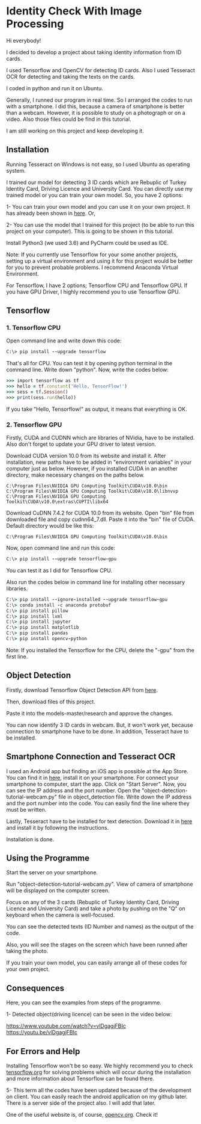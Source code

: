 # Identity Check With Image Processing
Hi everybody!

I decided to develop a project about taking identity information from ID cards.

I used Tensorflow and OpenCV for detecting ID cards. Also I used Tesseract OCR for detecting and taking the texts on the cards.

I coded in python and run it on Ubuntu.

Generally, I runned our program in real time. So I arranged the codes to run with a smartphone. I did this, because a camera of smartphone is better than a webcam. However, it is possible to study on a photograph or on a video. Also those files could be find in this tutorial.

I am still working on this project and keep developing it.

<h2>Installation</h2> 

Running Tesseract on Windows is not easy, so I used Ubuntu as operating system.

I trained our model for detecting 3 ID cards which are Rebuplic of Turkey Identity Card, Driving Licence and University Card. You can directly use my trained model or you can train your own model. So, you have 2 options:

1- You can train your own model and you can use it on your own project. It has already been shown in <a href=https://github.com/EdjeElectronics/TensorFlow-Object-Detection-API-Tutorial-Train-Multiple-Objects-Windows-10>here</a>. Or,

2- You can use the model that I trained for this project (to be able to run this project on your computer). This is going to be shown in this tutorial.

Install Python3 (we used 3.6) and PyCharm could be used as IDE.

Note: If you currently use Tensorflow for your some another projects, setting up a virtual environment and using it for this project would be better for you to prevent probable problems. I recommend Anaconda Virtual Environment.

For Tensorflow, I have 2 options; Tensorflow CPU and Tensorflow GPU. If you have GPU Driver, I highly recommend you to use Tensorflow GPU.

<h2>Tensorflow</h2>
<h3>1. Tensorflow CPU</h3>

Open command line and write down this code:
```ruby
C:\> pip install --upgrade tensorflow
```
That's all for CPU. You can test it by opening python terminal in the command line. Write down "python". Now, write the codes below:
```ruby
>>> import tensorflow as tf
>>> hello = tf.constant('Hello, TensorFlow!')
>>> sess = tf.Session()
>>> print(sess.run(hello))
```
If you take "Hello, Tensorflow!" as output, it means that everything is OK.

<h3>2. Tensorflow GPU</h3>

Firstly, CUDA and CUDNN which are libraries of NVidia, have to be installed. Also don't forget to update your GPU driver to latest version.

Download CUDA version 10.0 from its website and install it. After installation, new paths have to be added in "environment variables" in your computer just as below. However, if you installed CUDA in an another directory, make necessary changes on the paths below.

```
C:\Program Files\NVIDIA GPU Computing Toolkit\CUDA\v10.0\bin
C:\Program Files\NVIDIA GPU Computing Toolkit\CUDA\v10.0\libnvvp
C:\Program Files\NVIDIA GPU Computing Toolkit\CUDA\v10.0\extras\CUPTI\libx64
```

Download CuDNN 7.4.2 for CUDA 10.0 from its website. Open "bin" file from downloaded file and copy cudnn64_7.dll. Paste it into the "bin" file of CUDA. Default directory would be like this:

```
C:\Program Files\NVIDIA GPU Computing Toolkit\CUDA\v10.0\bin
```
Now, open command line and run this code:

```ruby
C:\> pip install --upgrade tensorflow-gpu
```

You can test it as I did for Tensorflow CPU.

Also run the codes below in command line for installing other necessary libraries.

```ruby
C:\> pip install --ignore-installed --upgrade tensorflow-gpu
C:\> conda install -c anaconda protobuf
C:\> pip install pillow
C:\> pip install lxml
C:\> pip install jupyter
C:\> pip install matplotlib
C:\> pip install pandas
C:\> pip install opencv-python
```
Note: If you installed the Tensorflow for the CPU, delete the "-gpu" from the first line.

<h2>Object Detection</h2>

Firstly, download Tensorflow Object Detection API from <a href=https://github.com/tensorflow/models>here</a>.

Then, download files of this project.

Paste it into the models-master/research and approve the changes.

You can now identify 3 ID cards in webcam. But, it won't work yet, because connection to smartphone have to be done. In addition, Tesseract have to be installed.

<h2>Smartphone Connection and Tesseract OCR</h2>

I used an Android app but finding an iOS app is possible at the App Store. You can find it in <a href="https://play.google.com/store/apps/details?id=com.pas.webcam&hl">here</a>, install it on your smartphone. For connect your smartphone to computer, start the app. Click on "Start Server". Now, you can see the IP address and the port number. Open the "object-detection-tutorial-webcam.py" file in object_detection file. Write down the IP address and the port number into the code. You can easily find the line where they must be written.

Lastly, Tesseract have to be installed for text detection. Download it in <a href=https://github.com/tesseract-ocr/tesseract>here</a> and install it by following the instructions.

Installation is done.

<h2>Using the Programme</h2>

Start the server on your smartphone.

Run "object-detection-tutorial-webcam.py". View of camera of smartphone will be displayed on the computer screen.

Focus on any of the 3 cards (Rebuplic of Turkey Identity Card, Driving Licence and University Card) and take a photo by pushing on the "Q" on keyboard when the camera is well-focused.

You can see the detected texts (ID Number and names) as the output of the code.

Also, you will see the stages on the screen which have been runned after taking the photo.

If you train your own model, you can easily arrange all of these codes for your own project.

<h2>Consequences</h2>

Here, you can see the examples from steps of the programme.

1- Detected object(driving licence) can be seen in the video below:

https://www.youtube.com/watch?v=vlDgagjFBIc
https://youtu.be/vlDgagjFBIc


<h2>For Errors and Help</h2>

Installing Tensorflow won't be so easy. We highly recommend you to check <a href="https://www.tensorflow.org">tensorflow.org</a> for solving problems which will occur during the installation and more information about Tensorflow can be found there.


5- This term all the codes have been updated because of the development on client. You can easily reach the android application on my github later. There is a server side of the project also. I will add that later.

One of the useful website is, of course, <a href="https://opencv.org">opencv.org</a>. Check it!

